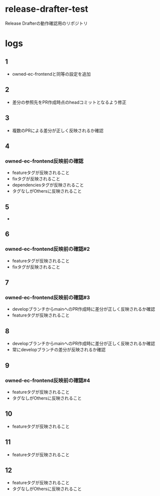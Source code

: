 # release-drafter-test
Release Drafterの動作確認用のリポジトリ

# logs

## 1
- owned-ec-frontendと同等の設定を追加

## 2
- 差分の参照先をPR作成時点のheadコミットとなるよう修正

## 3
- 複数のPRによる差分が正しく反映されるか確認

## 4
### owned-ec-frontend反映前の確認
- featureタグが反映されること
- fixタグが反映されること
- dependenciesタグが反映されること
- タグなしがOthersに反映されること

## 5
-

## 6
### owned-ec-frontend反映前の確認#2
- featureタグが反映されること
- fixタグが反映されること

## 7
### owned-ec-frontend反映前の確認#3
- developブランチからmainへのPR作成時に差分が正しく反映されるか確認
- featureタグが反映されること

## 8
- developブランチからmainへのPR作成時に差分が正しく反映されるか確認
- 常にdevelopブランチの差分が反映されるか確認

## 9
### owned-ec-frontend反映前の確認#4
- featureタグが反映されること
- タグなしがOthersに反映されること

## 10
- featureタグが反映されること

## 11
- featureタグが反映されること

## 12
- featureタグが反映されること
- タグなしがOthersに反映されること
